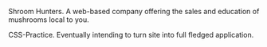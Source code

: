 Shroom Hunters. A web-based company offering the sales and education of mushrooms local to you.

CSS-Practice. Eventually intending to turn site into full fledged application.